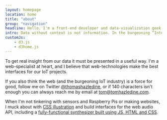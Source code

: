 ```yaml
---
layout: homepage
location: home
title: "about"
group: "navigation"
headline: Hello. I'm a front-end developer and data-visualization geek from Cornwall.
intro: Data without context is not information. In the burgeoning “Internet of Things” industry, we generate a lot of data. The big challenge now is making that data useful.
customJs:
    - d3.js
    - d3home.js
---
```


To get real insight from our data it must be presented in a useful way. I'm a web-specialist at heart, and I believe that web-technologies make the best interfaces for our IoT projects.

If you also think the web (and the burgeoning IoT industry) is a force for good, follow me on Twitter [@thomashazledine](//twitter.com/thomashazledine), or if 140 characters isn't enough you can always reach me by email at [tom@tomhazledine.com](mailto:tom@tomhazledine.com).

When I'm not tinkering with sensors and Raspberry Pis or making websites, I muck about with [CSS illustration](http://codepen.io/tomhazledine/pen/IwEDu) and build interfaces for the web audio API, including a [fully-functional synthesizer built using JS, HTML and CSS](http://tomhazledine.com/keyboard/).
